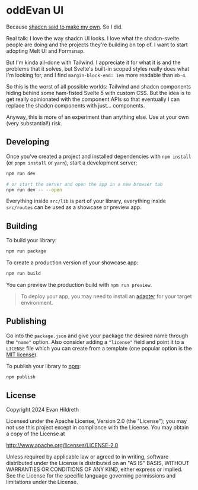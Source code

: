 # oddEvan UI

Because [shadcn said to make my own](https://shadcn-svelte.com/). So I did.

Real talk: I love the way shadcn UI looks. I love what the shadcn-svelte people are doing and the projects they're building on top of. I want to start adopting Melt UI and Formsnap.

But I'm kinda all-done with Tailwind. I appreciate it for what it is and the problems that it solves, but Svelte's built-in scoped styles really does what I'm looking for, and I find `margin-block-end: 1em` more readable than `mb-4`.

So this is the worst of all possible worlds: Tailwind and shadcn components hiding behind some ham-fisted Svelte 5 with custom CSS. But the idea is to get really opinionated with the component APIs so that eventually I can replace the shadcn components with just... components.

Anyway, this is more of an experiment than anything else. Use at your own (very substantial!) risk.

## Developing

Once you've created a project and installed dependencies with `npm install` (or `pnpm install` or `yarn`), start a development server:

```bash
npm run dev

# or start the server and open the app in a new browser tab
npm run dev -- --open
```

Everything inside `src/lib` is part of your library, everything inside `src/routes` can be used as a showcase or preview app.

## Building

To build your library:

```bash
npm run package
```

To create a production version of your showcase app:

```bash
npm run build
```

You can preview the production build with `npm run preview`.

> To deploy your app, you may need to install an [adapter](https://kit.svelte.dev/docs/adapters) for your target environment.

## Publishing

Go into the `package.json` and give your package the desired name through the `"name"` option. Also consider adding a `"license"` field and point it to a `LICENSE` file which you can create from a template (one popular option is the [MIT license](https://opensource.org/license/mit/)).

To publish your library to [npm](https://www.npmjs.com):

```bash
npm publish
```

## License

Copyright 2024 Evan Hildreth

Licensed under the Apache License, Version 2.0 (the "License");
you may not use this project except in compliance with the License.
You may obtain a copy of the License at

  http://www.apache.org/licenses/LICENSE-2.0

Unless required by applicable law or agreed to in writing, software
distributed under the License is distributed on an "AS IS" BASIS,
WITHOUT WARRANTIES OR CONDITIONS OF ANY KIND, either express or implied.
See the License for the specific language governing permissions and
limitations under the License.